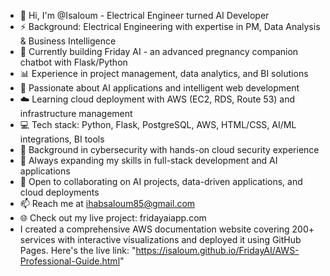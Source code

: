 * 👋 Hi, I'm @Isaloum - Electrical Engineer turned AI Developer
* ⚡ Background: Electrical Engineering with expertise in PM, Data Analysis & Business Intelligence
* 🚀 Currently building Friday AI - an advanced pregnancy companion chatbot with Flask/Python
* 📊 Experience in project management, data analytics, and BI solutions
* 🤖 Passionate about AI applications and intelligent web development
* ☁️ Learning cloud deployment with AWS (EC2, RDS, Route 53) and infrastructure management
* 💻 Tech stack: Python, Flask, PostgreSQL, AWS, HTML/CSS, AI/ML integrations, BI tools
* 🔐 Background in cybersecurity with hands-on cloud security experience
* 🌱 Always expanding my skills in full-stack development and AI applications
* 💞️ Open to collaborating on AI projects, data-driven applications, and cloud deployments
* 📫 Reach me at ihabsaloum85@gmail.com
* 🌐 Check out my live project: fridayaiapp.com
* I created a comprehensive AWS documentation website covering 200+ services with interactive visualizations and deployed it using GitHub Pages.
  Here's the live link: "https://isaloum.github.io/FridayAI/AWS-Professional-Guide.html"
